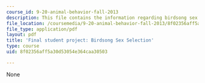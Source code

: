 ```yaml
---
course_id: 9-20-animal-behavior-fall-2013
description: This file contains the information regarding birdsong sex selection.
file_location: /coursemedia/9-20-animal-behavior-fall-2013/8f02356aff5a30d53054e364caa30503_MIT9_20F13_Trent_Erika.pdf
file_type: application/pdf
layout: pdf
title: 'Final student project: Birdsong Sex Selection'
type: course
uid: 8f02356aff5a30d53054e364caa30503

---
```

None